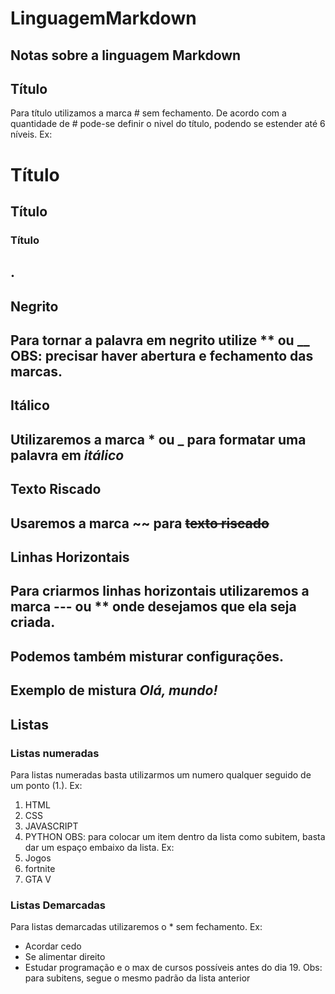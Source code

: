# LinguagemMarkdown
 Notas sobre a linguagem Markdown
---
## Título
Para título utilizamos a marca # sem fechamento. De acordo com a quantidade de # pode-se definir o nivel do título, podendo se estender até 6 níveis. Ex:
# Título
## Título
### Título
.
--- 
## Negrito 
Para tornar a palavra em __negrito__ utilize ** ou __
OBS: precisar haver abertura e fechamento das marcas.
---
## Itálico
Utilizaremos a marca * ou _ para formatar uma palavra em *itálico*
---
## Texto Riscado
Usaremos a marca ~~ para ~~texto riscado~~ 
---
## Linhas Horizontais
Para criarmos linhas horizontais utilizaremos a marca --- ou ** onde desejamos que ela seja criada.
---
## Podemos também misturar configurações.
Exemplo de mistura __*Olá, mundo!*__ 
---
## Listas
### Listas numeradas
Para listas numeradas basta utilizarmos um numero qualquer seguido de um ponto (1.). Ex:
1. HTML
1. CSS
1. JAVASCRIPT
1. PYTHON
OBS: para colocar um item dentro da lista como subitem, basta dar um espaço embaixo da lista. Ex:
1. Jogos
 1. fortnite
 1. GTA V 
### Listas Demarcadas
Para listas demarcadas utilizaremos o * sem fechamento. Ex:
* Acordar cedo
* Se alimentar direito
* Estudar programação e o max de cursos possíveis antes do dia 19.
Obs: para subitens, segue o mesmo padrão da lista anterior